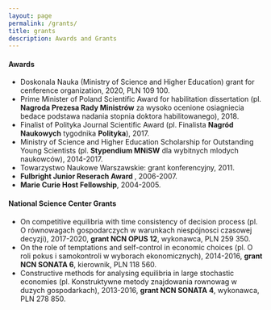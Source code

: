 ```yaml
---
layout: page
permalink: /grants/
title: grants 
description: Awards and Grants  
---
```



<h4><a name="coconf">Awards</a></h4>

<p>
<ul>

<li> Doskonala Nauka (Ministry of Science and Higher Education) grant for cenference organization, 2020, PLN 109 100.</li>

<li> Prime Minister of Poland Scientific Award for habilitation dissertation (pl. <b> Nagroda Prezesa Rady Ministrów</b> za wysoko ocenione osiagniecia bedace podstawa nadania stopnia doktora habilitowanego), 2018.</li>

<li> Finalist of Polityka Journal Scientific Award (pl. Finalista <b>Nagród Naukowych</b> tygodnika <b>Polityka</b>), 2017.</li>

<li> Ministry of Science and Higher Education Scholarship for Outstanding Young Scientists (pl. <b>Stypendium MNiSW</b> dla wybitnych mlodych naukowców), 2014-2017.</li>

<li> Towarzystwo Naukowe Warszawskie: grant konferencyjny, 2011. </li>

<li> <b>Fulbright Junior Reserach Award </b>, 2006-2007. </li>

<li> <b> Marie Curie Host Fellowship</b>, 2004-2005. </li>

</ul>
</p>

<h4><a name="coconf">National Science Center Grants</a></h4>

<p>
<ul>

<li> On competitive equilibria with time consistency of decision process (pl. O równowagach gospodarczych w warunkach niespójnosci czasowej decyzji), 2017-2020, <b>grant NCN OPUS 12</b>, wykonawca, PLN 259 350.</li>

<li> On the role of temptations and self-control in economic choices (pl. O roli pokus i samokontroli w wyborach ekonomicznych), 2014-2016, <b>grant NCN SONATA 6</b>, kierownik, PLN 118 560.</li>

<li> Constructive methods for analysing equilibria in large stochastic economies (pl. Konstruktywne metody znajdowania rownowag w duzych gospodarkach), 2013-2016, <b>grant NCN SONATA 4</b>, wykonawca, PLN 278 850.</li>

</ul>
</p>

